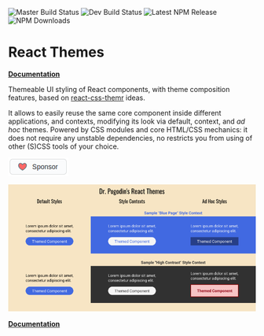 ![Master Build Status](https://img.shields.io/circleci/project/github/birdofpreyru/react-themes/master.svg?label=master)
![Dev Build Status](https://img.shields.io/circleci/project/github/birdofpreyru/react-themes/devel.svg?label=devel)
![Latest NPM Release](https://img.shields.io/npm/v/@dr.pogodin/react-themes.svg)
![NPM Downloads](https://img.shields.io/npm/dm/@dr.pogodin/react-themes.svg)

# React Themes

[**Documentation**](https://dr.pogodin.studio/docs/react-themes/index.html)

Themeable UI styling of React components, with theme composition features,
based on
[react-css-themr](https://www.npmjs.com/package/@friendsofreactjs/react-css-themr)
ideas.

It allows to easily reuse the same core component inside different applications,
and contexts, modifying its look via default, context, and _ad hoc_ themes.
Powered by CSS modules and core HTML/CSS mechanics: it does not require any
unstable dependencies, no restricts you from using of other (S)CSS tools of
your choice.

[![Sponsor](.README/sponsor.png)](https://github.com/sponsors/birdofpreyru)

![Library Purpose Illustration](https://raw.githubusercontent.com/birdofpreyru/react-themes/master/illustration.png)

[**Documentation**](https://dr.pogodin.studio/docs/react-themes/index.html)
